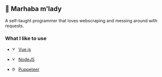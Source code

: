 ## 🎩 Marhaba m'lady 

A self-taught programmer that loves webscraping and messing around with requests.

### What I like to use

- <img src="https://upload.wikimedia.org/wikipedia/commons/thumb/9/95/Vue.js_Logo_2.svg/1024px-Vue.js_Logo_2.svg.png" alt="vue" width="16px" height="16px"> [Vue.js](https://vuejs.org)

- <img src="https://cdn.freebiesupply.com/logos/large/2x/nodejs-icon-logo-png-transparent.png" alt="vue" width="16px" height="16px"> [NodeJS](https://nodejs.org)

- <img src="https://user-images.githubusercontent.com/10379601/29446482-04f7036a-841f-11e7-9872-91d1fc2ea683.png" alt="puppr" width="16px" height="16px"> [Puppeteer](https://pptr.dev/)
